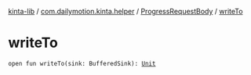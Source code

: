 [kinta-lib](../../index.md) / [com.dailymotion.kinta.helper](../index.md) / [ProgressRequestBody](index.md) / [writeTo](./write-to.md)

# writeTo

`open fun writeTo(sink: BufferedSink): `[`Unit`](https://kotlinlang.org/api/latest/jvm/stdlib/kotlin/-unit/index.html)